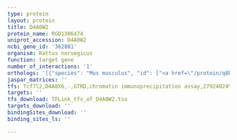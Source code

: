 ```yaml
---
type: protein
layout: protein
title: D4A0W2
protein_name: RGD1306474
uniprot_accession: D4A0W2
ncbi_gene_id: '362881'
organism: Rattus norvegicus
function: target gene
number_of_interactions: '1'
orthologs: '[{"species": "Mus musculus", "id": ["<a href=\"/protein/q8bm26\">Q8BM26</a>"]}, {"species": "Drosophila melanogaster", "id": ["<a href=\"/protein/p37160\">P37160</a>", "<a href=\"/protein/q08694\">Q08694</a>", "<a href=\"/protein/p29615\">P29615</a>", "<a href=\"/protein/a1zab8\">A1ZAB8</a>", "<a href=\"/protein/p37159\">P37159</a>", "<a href=\"/protein/q9w4c2\">Q9W4C2</a>", "<a href=\"/protein/p37161\">P37161</a>"]}]'
jaspar_matrices: ''
tfs: Tcf7l2,D4A8X6,-,GTRD,chromatin immunoprecipitation assay,27924024%5Buid%5D,No
targets: ''
tfs_download: TFLink_tfs_of_D4A0W2.tsv
targets_download: ''
bindingSites_download: ''
binding_sites_ls: ''

---
```

